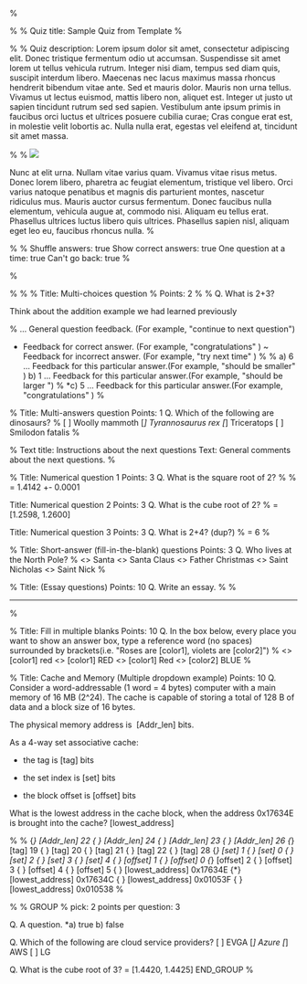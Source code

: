%<!-- % - Note: Any line starts with "%" mark is a comment line that will not be processed and could be deleted. - -->

%<!-- % ********************Quiz title part*********************************************************** -->
%<!-- % Start the quiz with a title. Title has only one line and will be processed as raw text. -->
Quiz title: Sample Quiz from Template
%<!-- % ********************Quiz title part*********************************************************** -->


%<!-- % ********************(optional) Quiz description part*************************************************** -->
%<!-- %  Quiz description will be rendered as "Quiz Instruction" on Canvas -->
Quiz description: Lorem ipsum dolor sit amet, consectetur adipiscing elit. Donec tristique fermentum odio ut accumsan. Suspendisse sit amet lorem ut tellus vehicula rutrum. Integer nisi diam, tempus sed diam quis, suscipit interdum libero. Maecenas nec lacus maximus massa rhoncus hendrerit bibendum vitae ante. Sed et mauris dolor. Mauris non urna tellus. Vivamus ut lectus euismod, mattis libero non, aliquet est. Integer ut justo ut sapien tincidunt rutrum sed sed sapien. Vestibulum ante ipsum primis in faucibus orci luctus et ultrices posuere cubilia curae; Cras congue erat est, in molestie velit lobortis ac. Nulla nulla erat, egestas vel eleifend at, tincidunt sit amet massa.

%<!-- %  Images need to be hosted outside of the Canvas -->
%<!-- %  Or upload the images to the Canvas first and get the generated URL from Canvas -->
![](https://upload.wikimedia.org/wikipedia/commons/8/89/Euclid%27s_algorithm_Book_VII_Proposition_2_2.png)

Nunc at elit urna. Nullam vitae varius quam. Vivamus vitae risus metus. Donec lorem libero, pharetra ac feugiat elementum, tristique vel libero. Orci varius natoque penatibus et magnis dis parturient montes, nascetur ridiculus mus. Mauris auctor cursus fermentum. Donec faucibus nulla elementum, vehicula augue at, commodo nisi. Aliquam eu tellus erat. Phasellus ultrices luctus libero quis ultrices. Phasellus sapien nisl, aliquam eget leo eu, faucibus rhoncus nulla.
%<!-- % ********************Quiz description part*************************************************** -->

%<!-- % ********************(optional) Quiz options part*************************************************** -->
%<!-- % Specify whether some quiz options should be enabled by putting "true" or "false" after the option -->
Shuffle answers: true
Show correct answers: true
One question at a time: true
Can't go back: true
%<!-- % ********************Quiz options part*************************************************** -->


%<!-- % ********************Quiz Title/Description/Options need to be defined before questions!!************* -->


%<!-- % ********************Start Defining Questions*************************************************** -->
%<!-- % ********************Sample Question (General Parameters and Multi-choice Example)********* -->
%<!-- % (optional) Title of the question -->
Title: Multi-choices question
%<!-- % (optional) Points of the question -->
Points: 2
%<!-- % (REQUIRED) Description of the question, start the line with "Q.". -->
%<!-- % Description of the question could have multiple lines/paragraphs, Please use an empty line to separate the paragraphs -->
Q.  What is 2+3?

Think about the addition example we had learned previously

%<!-- % (optional) Feedbacks for answer of the question. -->
... General question feedback. (For example, "continue to next question")
+   Feedback for correct answer. (For example, "congratulations" )
~   Feedback for incorrect answer. (For example, "try next time" )
%<!-- % For Multi-choice Example, list each answer as a line that start with  -->
%<!-- %  a letter followed by a closing parenthesis and one or more spaces or tabs ("a) ") -->
a)  6
... Feedback for this particular answer.(For example, "should be smaller" )
b)  1
... Feedback for this particular answer.(For example, "should be larger ")
%<!-- % The correct choice is designated with an asterisk ("*c) "). -->
*c) 5
... Feedback for this particular answer.(For example, "congratulations" )
%<!-- % ********************Sample Question (General Parameters and Multi-choice Example)********* -->

%<!-- % ********************Sample Question (Multi-answers question)******************************** -->
Title: Multi-answers question
Points: 1
Q.  Which of the following are dinosaurs?
%<!-- % use [] or [ ] for incorrect answers and [*] for correct answers. -->
[ ] Woolly mammoth
[*] Tyrannosaurus rex
[*] Triceratops
[ ] Smilodon fatalis
%<!-- % ********************Sample Question (Multi-answers question)******************************** -->

%<!-- % ********************Example to add a text regions****************************************** -->
Text title:  Instructions about the next questions
Text:  General comments about the next questions.
%<!-- % ********************Example to add a text regions****************************************** -->

%<!-- % ********************Sample Question (Numerical Questions)******************************** -->
Title: Numerical question 1
Points: 3
Q.  What is the square root of 2?
%<!-- % use an equals sign followed by one or more spaces or tabs followed by the numerical answer -->
%<!-- % answers can be a correct answer with a specified acceptable margin of error <ans> +- <margin>    -->
=   1.4142 +- 0.0001

Title: Numerical question 2
Points: 3
Q.  What is the cube root of 2?
%<!-- % answers can be a range of the form [<min>, <max>] -->
=   [1.2598, 1.2600]

Title: Numerical question 3
Points: 3
Q.  What is 2+4? (dup?)
%<!-- % answers can be exact number -->
=   6
%<!-- % ********************Sample Question (Numerical Questions)******************************** -->


%<!-- % ********************Sample Question (Fill-in-the-blank Questions)******************************** -->
Title: Short-answer (fill-in-the-blank) questions
Points: 3
Q.  Who lives at the North Pole?
%<!-- % use <> followed by one or more spaces or tabs followed by a possible answer -->
<>   Santa
<>   Santa Claus
<>   Father Christmas
<>   Saint Nicholas
<>   Saint Nick
%<!-- % ********************Sample Question (Fill-in-the-blank Questions)******************************** -->


%<!-- % ********************Sample Question (Essay question)******************************** -->
Title: (Essay questions)
Points: 10
Q.  Write an essay.
%<!-- % Use a sequence of three or more underscores at the next line of question description to mark-->
%<!-- % this question as the essay question-->
____
%<!-- % ********************Sample Question (Essay question)******************************** -->


%<!-- % ********************Sample Question (Fill-in-multiple-blanks Questions)******************************** -->
Title: Fill in multiple blanks
Points: 10
Q.  In the box below, every place you want to show an answer box, type a reference word (no spaces) surrounded by brackets(i.e. "Roses are [color1], violets are [color2]")
%<!-- % use <> followed by spaces and [reference word] for answers of each blank marked by the reference word -->
<>    [color1]    red
<>    [color1]    RED
<>    [color1]    Red
<>    [color2]    BLUE
%<!-- % ********************Sample Question (Fill-in-multiple-blanks Questions)******************************** -->


%<!-- % ********************Sample Question (Multiple Dropdowns Questions)******************************** -->
Title: Cache and Memory (Multiple dropdown example)
Points: 10
Q. Consider a word-addressable (1 word = 4 bytes) computer with a main memory of 16 MB (2^24). The cache is capable of storing a total of 128 B of data and a block size of 16 bytes. 

 The physical memory address is  [Addr_len] bits.

 As a 4-way set associative cache:

 - the tag is [tag] bits

 - the set index is [set] bits

 - the block offset is [offset] bits

What is the lowest address in the cache block, when the address 0x17634E is brought into the cache? [lowest_address]

%<!-- % use { } followed by spaces and [reference word] for incorrect answers of each blank marked by the reference word -->
%<!-- % use {*} for correct answers. -->
{*}   [Addr_len]  22
{ }   [Addr_len]  24
{ }   [Addr_len]   23
{ }   [Addr_len]  26
{*}   [tag]  19
{ }   [tag]   20
{ }   [tag]   21
{ }   [tag]   22
{ }   [tag]   28
{*}   [set]  1
{ }   [set]   0
{ }   [set]   2
{ }   [set]   3
{ }   [set]   4
{ }   [offset]  1
{ }   [offset]   0
{*}   [offset]   2
{ }   [offset]   3
{ }   [offset]   4
{ }   [offset]   5
{ }   [lowest_address]   0x17634E
{*}   [lowest_address]   0x17634C
{ }   [lowest_address]   0x01053F
{ }   [lowest_address]   0x010538
%<!-- % ********************Sample Question (Multiple Dropdowns Questions)******************************** -->

%<!-- % ********************Using Question Group ***************************************************** -->
%<!-- Use keyword "GROUP" to mark the start of a group and "END_GROUP" to mark the end of a group -->
GROUP
%<!-- For each group, you could specify how many question will be picked and what are the points for the picked question -->
pick: 2
points per question: 3

Q.  A question.
*a) true
b)  false

Q.  Which of the following are cloud service providers?
[ ] EVGA
[*] Azure
[*] AWS
[ ] LG

Q.  What is the cube root of 3?
=   [1.4420, 1.4425]
END_GROUP
%<!-- % ********************Using Question Group ***************************************************** -->
